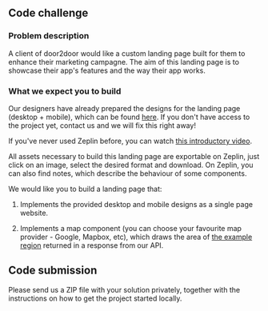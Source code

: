 ## Code challenge


### Problem description

A client of door2door would like a custom landing page built for them to enhance their marketing campagne. The aim of this landing page is to showcase their app's features and the way their app works.

### What we expect you to build

Our designers have already prepared the designs for the landing page (desktop + mobile), which can be found [here](zpl.io/aw0DXE1). If you don't have access to the project yet, contact us and we will fix this right away!

If you've never used Zeplin before, you can watch [this introductory video](https://www.youtube.com/watch?v=tHmzAytSgpI).

All assets necessary to build this landing page are exportable on Zeplin, just click on an image, select the desired format and download. On Zeplin, you can also find notes, which describe the behaviour of some components.

We would like you to build a landing page that:

1. Implements the provided desktop and mobile designs as a single page website.

2. Implements a map component (you can choose your favourite map provider - Google, Mapbox, etc), which draws the area of [the example region](./region.json) returned in a response from our API.

## Code submission

Please send us a ZIP file with your solution privately, together with the instructions on how to get the project started locally.
